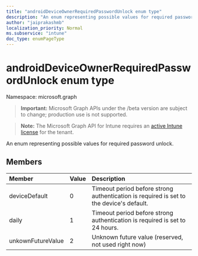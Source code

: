 ```yaml
---
title: "androidDeviceOwnerRequiredPasswordUnlock enum type"
description: "An enum representing possible values for required password unlock."
author: "jaiprakashmb"
localization_priority: Normal
ms.subservice: "intune"
doc_type: enumPageType
---
```


# androidDeviceOwnerRequiredPasswordUnlock enum type

Namespace: microsoft.graph
> **Important:** Microsoft Graph APIs under the /beta version are subject to change; production use is not supported.

> **Note:** The Microsoft Graph API for Intune requires an [active Intune license](https://go.microsoft.com/fwlink/?linkid=839381) for the tenant.


An enum representing possible values for required password unlock.

## Members
|Member|Value|Description|
|:---|:---|:---|
|deviceDefault|0|Timeout period before strong authentication is required is set to the device's default.|
|daily|1|Timeout period before strong authentication is required is set to 24 hours.|
|unkownFutureValue|2|Unknown future value (reserved, not used right now)|

